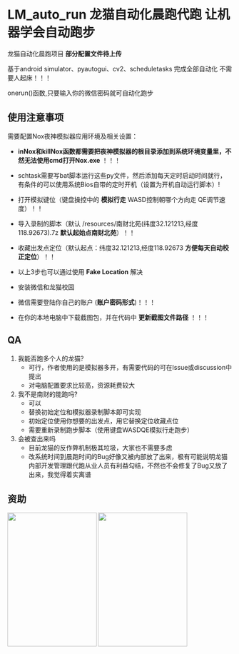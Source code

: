 # LM_auto_run 龙猫自动化晨跑代跑 让机器学会自动跑步
龙猫自动化晨跑项目 __部分配置文件待上传__

基于android simulator、pyautogui、cv2、scheduletasks 完成全部自动化 不需要人起床！！！

onerun()函数,只要输入你的微信密码就可自动化跑步

## 使用注意事项

需要配置Nox夜神模拟器应用环境及相关设置：
- __inNox和killNox函数都需要把夜神模拟器的根目录添加到系统环境变量里，不然无法使用cmd打开Nox.exe__ ！！！
- schtask需要写bat脚本运行这些py文件，然后添加每天定时启动时间就行，有条件的可以使用系统Bios自带的定时开机（设置为开机自动运行脚本）!
- 打开模拟键位（键盘操控中的 __模拟行走__   WASD控制朝哪个方向走   QE调节速度）！！ 

- 导入录制的脚本（默认 /resources/南财北苑(纬度32.121213,经度118.92673).7z  __默认起始点南财北苑__）！！
- 收藏出发点定位（默认起点：纬度32.121213,经度118.92673 __方便每天自动校正定位__）！！
- 以上3步也可以通过使用 __Fake Location__ 解决 

- 安装微信和龙猫校园

- 微信需要登陆你自己的账户 (__账户密码形式__)！！！

- 在你的本地电脑中下载截图包，并在代码中 __更新截图文件路径__ ！！！

## QA
1. 我能否跑多个人的龙猫?
    - 可行，作者使用的是模拟器多开，有需要代码的可在Issue或discussion中提出
    - 对电脑配置要求比较高，资源耗费较大
2. 我不是南财的能跑吗?
    - 可以
    - 替换初始定位和模拟器录制脚本即可实现
    - 初始定位使用你想要的出发点，用它替换定位收藏点位
    - 需要重新录制跑步脚本（使用键盘WASDQE模拟行走跑步）
3. 会被查出来吗
    - 目前龙猫的反作弊机制极其垃圾，大家也不需要多虑
    - 改系统时间到晨跑时间的Bug好像又被内部放了出来，极有可能说明龙猫内部开发管理跟代跑从业人员有利益勾结，不然也不会修复了Bug又放了出来，我觉得着实离谱

## 资助
<img src="https://github.com/VoxHwa/selecting-lesson-fast/blob/main/payment/alipay.jpg" width = "200" height = "300" alt="" align=left />
<img src="https://github.com/VoxHwa/selecting-lesson-fast/blob/main/payment/wechat.jpg" width = "200" height = "300" alt="" align=left />
